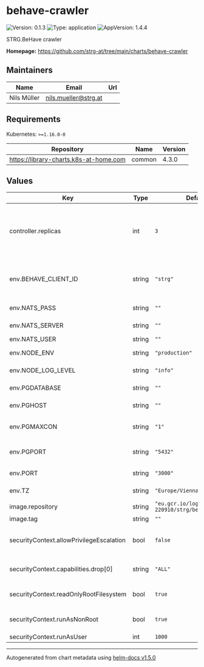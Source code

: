 # behave-crawler

![Version: 0.1.3](https://img.shields.io/badge/Version-0.1.3-informational?style=flat-square) ![Type: application](https://img.shields.io/badge/Type-application-informational?style=flat-square) ![AppVersion: 1.4.4](https://img.shields.io/badge/AppVersion-1.4.4-informational?style=flat-square)

STRG.BeHave crawler

**Homepage:** <https://github.com/strg-at/tree/main/charts/behave-crawler>

## Maintainers

| Name | Email | Url |
| ---- | ------ | --- |
| Nils Müller | nils.mueller@strg.at |  |

## Requirements

Kubernetes: `>=1.16.0-0`

| Repository | Name | Version |
|------------|------|---------|
| https://library-charts.k8s-at-home.com | common | 4.3.0 |

## Values

| Key | Type | Default | Description |
|-----|------|---------|-------------|
| controller.replicas | int | `3` | Number of desired pods. We use 3 minimum to assure no outage durring rollout/preemtible node restarts |
| env.BEHAVE_CLIENT_ID | string | `"strg"` | beHave client id used as logging reference aswel as for NATS message routing |
| env.NATS_PASS | string | `""` | the nats password |
| env.NATS_SERVER | string | `""` | the nats server address |
| env.NATS_USER | string | `""` | the nats user |
| env.NODE_ENV | string | `"production"` | The default node environment |
| env.NODE_LOG_LEVEL | string | `"info"` | The node log level |
| env.PGDATABASE | string | `""` | The postgres database name |
| env.PGHOST | string | `""` | The postgres host ip or FQDN |
| env.PGMAXCON | string | `"1"` | The postgres number of connections |
| env.PGPORT | string | `"5432"` | The postgres port to connect default to 5432 |
| env.PORT | string | `"3000"` | The node application port |
| env.TZ | string | `"Europe/Vienna"` | The timezone in the container |
| image.repository | string | `"eu.gcr.io/logical-sled-220910/strg/behave/crawler"` | image repository |
| image.tag | string | `""` | image tag |
| securityContext.allowPrivilegeEscalation | bool | `false` | do not allow privilege escalation for security reasons |
| securityContext.capabilities.drop[0] | string | `"ALL"` | drop all privileges as we dont need them |
| securityContext.readOnlyRootFilesystem | bool | `true` | set root fs to read only for security reasons |
| securityContext.runAsNonRoot | bool | `true` | do not run as root for security reasons |
| securityContext.runAsUser | int | `1000` | run as user with <id> |

----------------------------------------------
Autogenerated from chart metadata using [helm-docs v1.5.0](https://github.com/norwoodj/helm-docs/releases/v1.5.0)
